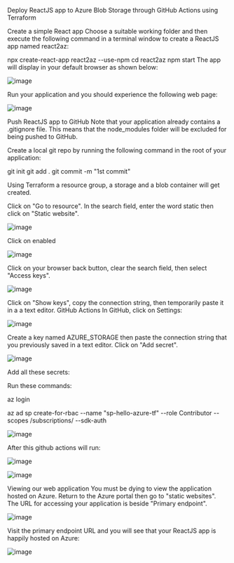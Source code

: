 Deploy ReactJS app to Azure Blob Storage through GitHub Actions using Terraform

Create a simple React app
Choose a suitable working folder and then execute the following command in a terminal window to create a ReactJS app named react2az:

npx create-react-app react2az --use-npm
cd react2az 
npm start
The app will display in your default browser as shown below:

![image](https://user-images.githubusercontent.com/74248496/163662039-fff3e585-0b39-407f-bc63-9e700124ba40.png)


Run your application and you should experience the following web page:

![image](https://user-images.githubusercontent.com/74248496/163662054-7b17a3fe-7841-4ba4-8ad3-bef0372dd0c9.png)


Push ReactJS app to GitHub
Note that your application already contains a .gitignore file. This means that the node_modules folder will be excluded for being pushed to GitHub.

Create a local git repo by running the following command in the root of your application:

git init
git add .
git commit -m "1st commit"

Using Terraform a resource group, a storage and a blob container will get created.

Click on "Go to resource".  In the search field, enter the word static then click on "Static website".

![image](https://user-images.githubusercontent.com/74248496/163662101-d6567f37-d381-49db-9f91-6790fb7662cf.png)

Click on enabled

![image](https://user-images.githubusercontent.com/74248496/163662107-40d56540-01bf-4827-a088-ddb6061a97e6.png)


Click on your browser back button, clear the search field, then select "Access keys".

![image](https://user-images.githubusercontent.com/74248496/163662113-925187b5-7022-4a5a-9b32-d213eec491d9.png)


Click on "Show keys", copy the connection string, then temporarily paste it in a a text editor.
GitHub Actions
In GitHub, click on Settings:

![image](https://user-images.githubusercontent.com/74248496/163662125-9f57442f-dc99-4696-a5de-2644d89027e8.png)


Create a key named AZURE_STORAGE then paste the connection string that you previously saved in a text editor. Click on "Add secret".

![image](https://user-images.githubusercontent.com/74248496/163662132-fa880a27-284c-4c20-a865-4edb399c968b.png)


Add all these secrets:

Run these commands:

az login

 az ad sp create-for-rbac --name "sp-hello-azure-tf" --role Contributor --scopes /subscriptions/<subscriptionID>  --sdk-auth



![image](https://user-images.githubusercontent.com/74248496/163662549-5aaea256-19ac-4da8-a8bd-0deddeeee783.png)


After this github actions will run:

![image](https://user-images.githubusercontent.com/74248496/163662147-f09c62bb-6dfe-4d74-9d82-04b998a10cb4.png)


![image](https://user-images.githubusercontent.com/74248496/163662150-ed1191cc-3a48-408e-bc43-f5fec13727c0.png)


Viewing our web application
You must be dying to view the application hosted on Azure. Return to the Azure portal then go to "static websites". The URL for accessing your application is beside "Primary endpoint".

![image](https://user-images.githubusercontent.com/74248496/163662161-5dc1258b-731b-46a8-a2d6-896cfc46d5e8.png)


Visit the primary endpoint URL and you will see that your ReactJS app is happily hosted on Azure:

![image](https://user-images.githubusercontent.com/74248496/163662169-f0ec9501-8bee-40b2-81f0-9b7d9fa281b5.png)
